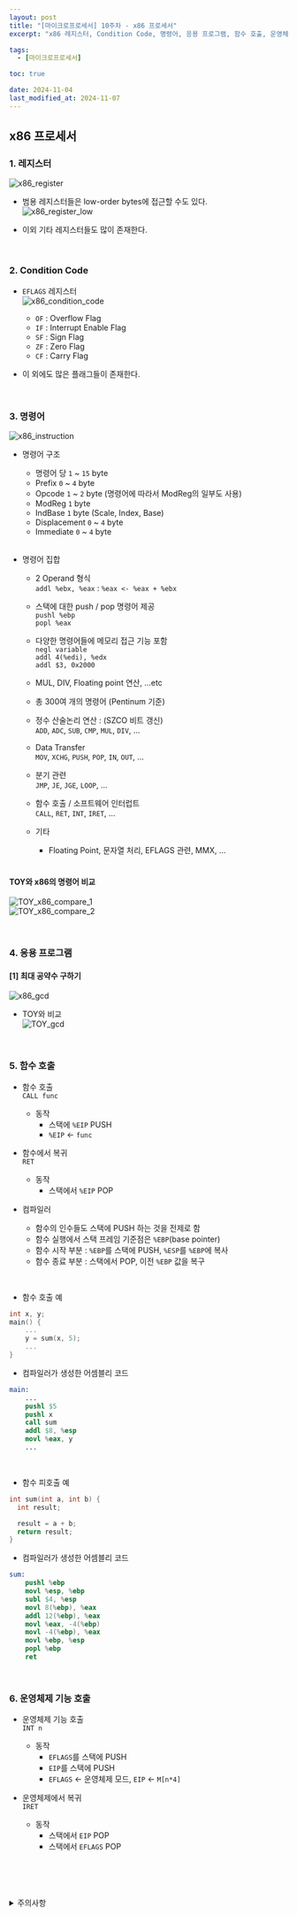 ```yaml
---
layout: post
title: "[마이크로프로세서] 10주차 - x86 프로세서"
excerpt: "x86 레지스터, Condition Code, 명령어, 응용 프로그램, 함수 호출, 운영체제 기능 호출"

tags:
  - [마이크로프로세서]

toc: true

date: 2024-11-04
last_modified_at: 2024-11-07
---
```

## x86 프로세서
### 1. 레지스터
![x86_register][def]

- 범용 레지스터들은 low-order bytes에 접근할 수도 있다.  
![x86_register_low][def2]  

- 이외 기타 레지스터들도 많이 존재한다.  

<br>

### 2. Condition Code
- `EFLAGS` 레지스터  
![x86_condition_code][def3]
  - `OF` : Overflow Flag
  - `IF` : Interrupt Enable Flag
  - `SF` : Sign Flag
  - `ZF` : Zero Flag
  - `CF` : Carry Flag

- 이 외에도 많은 플래그들이 존재한다.  

<br>

### 3. 명령어
![x86_instruction][def4]
- 명령어 구조
  - 명령어 당 `1` ~ `15` byte
  - Prefix `0` ~ `4` byte
  - Opcode `1` ~ `2` byte (명령어에 따라서 ModReg의 일부도 사용)
  - ModReg `1` byte
  - IndBase `1` byte (Scale, Index, Base)
  - Displacement `0` ~ `4` byte
  - Immediate `0` ~ `4` byte  

  <br>

- 명령어 집합
  - 2 Operand  형식  
  `addl %ebx, %eax` : `%eax <- %eax + %ebx`  

  - 스택에 대한 push / pop 명령어 제공  
  `pushl %ebp`  
  `popl %eax`  

  - 다양한 명령어들에 메모리 접근 기능 포함  
  `negl variable`  
  `addl 4(%edi), %edx`  
  `addl $3, 0x2000`  

  - MUL, DIV, Floating point 연산, ...etc  

  - 총 300여 개의 명령어 (Pentinum 기준)  

  - 정수 산술논리 연산 : (SZCO 비트 갱신)  
  `ADD`, `ADC`, `SUB`, `CMP`, `MUL`, `DIV`, ...

  - Data Transfer  
  `MOV`, `XCHG`, `PUSH`, `POP`, `IN`, `OUT`, ...  

  - 분기 관련  
  `JMP`, `JE`, `JGE`, `LOOP`, ...

  - 함수 호출 / 소프트웨어 인터럽트  
  `CALL`, `RET`, `INT`, `IRET`, ...  

  - 기타  
    - Floating Point, 문자열 처리, EFLAGS 관련, MMX, ...  

    <br>

#### TOY와 x86의 명령어 비교  

![TOY_x86_compare_1][def5]  
![TOY_x86_compare_2][def6]  

<br>

### 4. 응용 프로그램  
#### [1] 최대 공약수 구하기  
![x86_gcd][def7]  

- TOY와 비교  
![TOY_gcd][def8]  

<br>

### 5. 함수 호출  
- 함수 호출  
`CALL func`  
  - 동작  
    - 스택에 `%EIP` PUSH
    - `%EIP` <- `func`  

- 함수에서 복귀  
`RET`  
  - 동작
    - 스택에서 `%EIP` POP  

- 컴파일러  
  - 함수의 인수들도 스택에 PUSH 하는 것을 전제로 함
  - 함수 실행에서 스택 프레임 기준점은 `%EBP`(base pointer)  
  - 함수 시작 부분 : `%EBP`를 스택에 PUSH, `%ESP`를 `%EBP`에 복사  
  - 함수 종료 부분 : 스택에서 POP, 이전 `%EBP` 값을 복구  

<br>

- 함수 호출 예

```c
int x, y;
main() {
    ...
    y = sum(x, 5);
    ...
}
```

- 컴파일러가 생성한 어셈블리 코드  

```s
main:
    ...
    pushl $5
    pushl x
    call sum
    addl $8, %esp
    movl %eax, y
    ...
```

<br>

- 함수 피호출 예

```c
int sum(int a, int b) {
  int result;

  result = a + b;
  return result;
}
```

- 컴파일러가 생성한 어셈블리 코드  

```s
sum:
    pushl %ebp
    movl %esp, %ebp
    subl $4, %esp
    movl 8(%ebp), %eax
    addl 12(%ebp), %eax
    movl %eax, -4(%ebp)
    movl -4(%ebp), %eax
    movl %ebp, %esp
    popl %ebp
    ret
```

<br>

### 6. 운영체제 기능 호출
- 운영체제 기능 호출  
`INT n`  
  - 동작  
    - `EFLAGS`를 스택에 PUSH
    - `EIP`를 스택에 PUSH
    - `EFLAGS` <- 운영체제 모드, `EIP` <- `M[n*4]`

- 운영체제에서 복귀  
`IRET`
  - 동작  
    - 스택에서 `EIP` POP
    - 스택에서 `EFLAGS` POP  

<br>
<br>
<br>
<br>
<details>
<summary>주의사항</summary>
<div markdown="1">  

이 포스팅은 강원대학교 김용석 교수님의 마이크로프로세서 수업을 들으며 내용을 정리 한 것입니다.  
수업 내용에 대한 저작권은 교수님께 있으니,  
다른 곳으로의 무분별한 내용 복사를 자제해 주세요.  

</div>
</details>

[def]: https://i.imgur.com/QktkrQ2.png
[def2]: https://i.imgur.com/c13rYKx.png
[def3]: https://i.imgur.com/M342o4n.png
[def4]: https://i.imgur.com/HMRcmjx.png
[def5]: https://i.imgur.com/lj3gOIs.png
[def6]: https://i.imgur.com/dc9Vyvl.png
[def7]: https://i.imgur.com/6P6X5Ai.png
[def8]: https://i.imgur.com/vFI4gS1.png